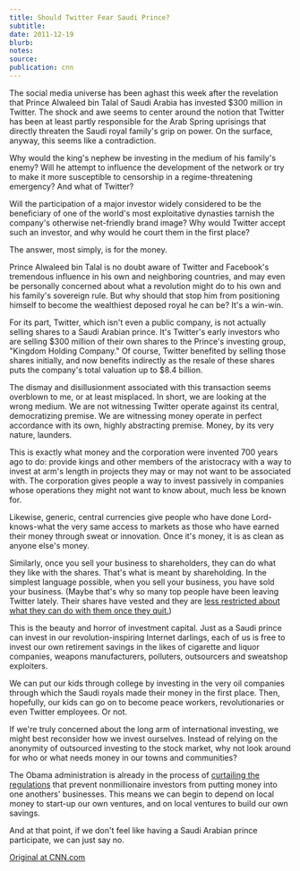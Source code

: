 ```yaml
---
title: Should Twitter Fear Saudi Prince?
subtitle:
date: 2011-12-19
blurb:
notes:
source:
publication: cnn
---
```


The social media universe has been aghast this week after the revelation that Prince Alwaleed bin Talal of Saudi Arabia has invested $300 million in Twitter. The shock and awe seems to center around the notion that Twitter has been at least partly responsible for the Arab Spring uprisings that directly threaten the Saudi royal family's grip on power. On the surface, anyway, this seems like a contradiction.

Why would the king's nephew be investing in the medium of his family's enemy? Will he attempt to influence the development of the network or try to make it more susceptible to censorship in a regime-threatening emergency? And what of Twitter?

Will the participation of a major investor widely considered to be the beneficiary of one of the world's most exploitative dynasties tarnish the company's otherwise net-friendly brand image? Why would Twitter accept such an investor, and why would he court them in the first place?

The answer, most simply, is for the money.

Prince Alwaleed bin Talal is no doubt aware of Twitter and Facebook's tremendous influence in his own and neighboring countries, and may even be personally concerned about what a revolution might do to his own and his family's sovereign rule. But why should that stop him from positioning himself to become the wealthiest deposed royal he can be? It's a win-win.

For its part, Twitter, which isn't even a public company, is not actually selling shares to a Saudi Arabian prince. It's Twitter's early investors who are selling $300 million of their own shares to the Prince's investing group, "Kingdom Holding Company." Of course, Twitter benefited by selling those shares initially, and now benefits indirectly as the resale of these shares puts the company's total valuation up to $8.4 billion.

The dismay and disillusionment associated with this transaction seems overblown to me, or at least misplaced. In short, we are looking at the wrong medium. We are not witnessing Twitter operate against its central, democratizing premise. We are witnessing money operate in perfect accordance with its own, highly abstracting premise. Money, by its very nature, launders.

This is exactly what money and the corporation were invented 700 years ago to do: provide kings and other members of the aristocracy with a way to invest at arm's length in projects they may or may not want to be associated with. The corporation gives people a way to invest passively in companies whose operations they might not want to know about, much less be known for.

Likewise, generic, central currencies give people who have done Lord-knows-what the very same access to markets as those who have earned their money through sweat or innovation. Once it's money, it is as clean as anyone else's money.

Similarly, once you sell your business to shareholders, they can do what they like with the shares. That's what is meant by shareholding. In the simplest language possible, when you sell your business, you have sold your business. (Maybe that's why so many top people have been leaving Twitter lately. Their shares have vested and they are [less restricted about what they can do with them once they quit.](http://ppc.cc/all-ppc-articles/the-real-reason-twitter-employees-are-leaving%E2%80%94so-they-can-sell-their-stock/))

This is the beauty and horror of investment capital. Just as a Saudi prince can invest in our revolution-inspiring Internet darlings, each of us is free to invest our own retirement savings in the likes of cigarette and liquor companies, weapons manufacturers, polluters, outsourcers and sweatshop exploiters.

We can put our kids through college by investing in the very oil companies through which the Saudi royals made their money in the first place. Then, hopefully, our kids can go on to become peace workers, revolutionaries or even Twitter employees. Or not.

If we're truly concerned about the long arm of international investing, we might best reconsider how we invest ourselves. Instead of relying on the anonymity of outsourced investing to the stock market, why not look around for who or what needs money in our towns and communities?

The Obama administration is already in the process of [curtailing the regulations](http://www.whitehouse.gov/blog/2011/11/04/crowdfunding-democratizing-investment-entrepreneurs) that prevent nonmillionaire investors from putting money into one anothers' businesses. This means we can begin to depend on local money to start-up our own ventures, and on local ventures to build our own savings.

And at that point, if we don't feel like having a Saudi Arabian prince participate, we can just say no.

[Original at CNN.com](http://www.cnn.com/2011/12/20/opinion/rushkoff-saudi-prince-twitter/index.html)
